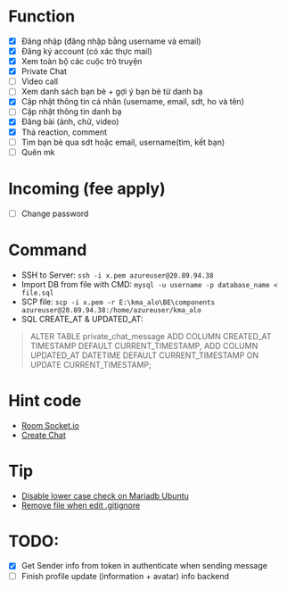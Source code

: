 # Function  
- [x] Đăng nhập (đăng nhập bằng username và email)
- [x] Đăng ký account (có xác thực mail)
- [x] Xem toàn bộ các cuộc trò truyện
- [x] Private Chat
- [ ] Video call
- [ ] Xem danh sách bạn bè + gợi ý bạn bè từ danh bạ
- [x] Cập nhật thông tin cá nhân (username, email, sdt, ho  và tên)
- [ ] Cập nhật thông tin danh bạ
- [x] Đăng bài (ảnh, chữ, video)
- [x] Thả reaction, comment
- [ ] Tìm bạn bè qua sdt hoặc email, username(tìm, kết bạn)
- [ ] Quên mk

# Incoming (fee apply)
 - [ ] Change password

# Command
- SSH to Server: `ssh -i x.pem azureuser@20.89.94.38`
- Import DB from file with CMD: `mysql -u username -p database_name < file.sql`
- SCP file: `scp -i x.pem -r E:\kma_alo\BE\components azureuser@20.89.94.38:/home/azureuser/kma_alo`
- SQL CREATE_AT & UPDATED_AT: 
> ALTER TABLE private_chat_message
  ADD COLUMN CREATED_AT TIMESTAMP DEFAULT CURRENT_TIMESTAMP,
  ADD COLUMN UPDATED_AT DATETIME DEFAULT CURRENT_TIMESTAMP ON UPDATE CURRENT_TIMESTAMP;
# Hint code
- [Room Socket.io](https://stackoverflow.com/questions/13143945/dynamic-namespaces-socket-io)
- [Create Chat](https://stackoverflow.com/questions/24100218/socket-io-send-packet-to-sender-only)

# Tip 
- [Disable lower case check on Mariadb Ubuntu](https://stackoverflow.com/questions/55025847/how-to-set-lower-case-table-names-1-on-ubuntu-18-04-mariadb-mysql-5-7)
- [Remove file when edit .gitignore](https://stackoverflow.com/questions/1139762/ignore-files-that-have-already-been-committed-to-a-git-repository)
# TODO:  
- [x] Get Sender info from token in authenticate when sending message
- [ ] Finish profile update (information + avatar) info backend
